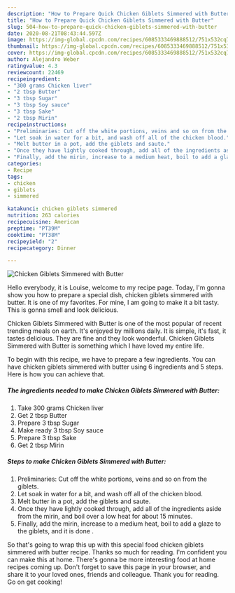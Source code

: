 ```yaml
---
description: "How to Prepare Quick Chicken Giblets Simmered with Butter"
title: "How to Prepare Quick Chicken Giblets Simmered with Butter"
slug: 504-how-to-prepare-quick-chicken-giblets-simmered-with-butter
date: 2020-08-21T08:43:44.597Z
image: https://img-global.cpcdn.com/recipes/6085333469888512/751x532cq70/chicken-giblets-simmered-with-butter-recipe-main-photo.jpg
thumbnail: https://img-global.cpcdn.com/recipes/6085333469888512/751x532cq70/chicken-giblets-simmered-with-butter-recipe-main-photo.jpg
cover: https://img-global.cpcdn.com/recipes/6085333469888512/751x532cq70/chicken-giblets-simmered-with-butter-recipe-main-photo.jpg
author: Alejandro Weber
ratingvalue: 4.3
reviewcount: 22469
recipeingredient:
- "300 grams Chicken liver"
- "2 tbsp Butter"
- "3 tbsp Sugar"
- "3 tbsp Soy sauce"
- "3 tbsp Sake"
- "2 tbsp Mirin"
recipeinstructions:
- "Preliminaries: Cut off the white portions, veins and so on from the giblets."
- "Let soak in water for a bit, and wash off all of the chicken blood."
- "Melt butter in a pot, add the giblets and saute."
- "Once they have lightly cooked through, add all of the ingredients aside from the mirin, and boil over a low heat for about 15 minutes."
- "Finally, add the mirin, increase to a medium heat, boil to add a glaze to the giblets, and it is done ."
categories:
- Recipe
tags:
- chicken
- giblets
- simmered

katakunci: chicken giblets simmered 
nutrition: 263 calories
recipecuisine: American
preptime: "PT39M"
cooktime: "PT38M"
recipeyield: "2"
recipecategory: Dinner

---
```



![Chicken Giblets Simmered with Butter](https://img-global.cpcdn.com/recipes/6085333469888512/751x532cq70/chicken-giblets-simmered-with-butter-recipe-main-photo.jpg)

Hello everybody, it is Louise, welcome to my recipe page. Today, I'm gonna show you how to prepare a special dish, chicken giblets simmered with butter. It is one of my favorites. For mine, I am going to make it a bit tasty. This is gonna smell and look delicious.

Chicken Giblets Simmered with Butter is one of the most popular of recent trending meals on earth. It's enjoyed by millions daily. It is simple, it's fast, it tastes delicious. They are fine and they look wonderful. Chicken Giblets Simmered with Butter is something which I have loved my entire life.




To begin with this recipe, we have to prepare a few ingredients. You can have chicken giblets simmered with butter using 6 ingredients and 5 steps. Here is how you can achieve that.

<!--inarticleads1-->

##### The ingredients needed to make Chicken Giblets Simmered with Butter:

1. Take 300 grams Chicken liver
1. Get 2 tbsp Butter
1. Prepare 3 tbsp Sugar
1. Make ready 3 tbsp Soy sauce
1. Prepare 3 tbsp Sake
1. Get 2 tbsp Mirin




<!--inarticleads2-->

##### Steps to make Chicken Giblets Simmered with Butter:

1. Preliminaries: Cut off the white portions, veins and so on from the giblets.
1. Let soak in water for a bit, and wash off all of the chicken blood.
1. Melt butter in a pot, add the giblets and saute.
1. Once they have lightly cooked through, add all of the ingredients aside from the mirin, and boil over a low heat for about 15 minutes.
1. Finally, add the mirin, increase to a medium heat, boil to add a glaze to the giblets, and it is done .




So that's going to wrap this up with this special food chicken giblets simmered with butter recipe. Thanks so much for reading. I'm confident you can make this at home. There's gonna be more interesting food at home recipes coming up. Don't forget to save this page in your browser, and share it to your loved ones, friends and colleague. Thank you for reading. Go on get cooking!
